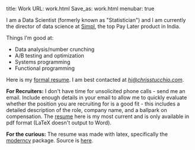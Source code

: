 title: Work
URL: work.html
Save_as: work.html
menubar: true

I am a Data Scientist (formerly known as "Statistician") and I am currently the director of data science at [Simpl](http://getsimpl.com/), the top Pay Later product in India.

Things I'm good at:

- Data analysis/number crunching
- A/B testing and optimization
- Systems programming
- Functional programming

Here is my [formal resume](work/resume.pdf). I am best contacted at *hi@chrisstucchio.com*.

**For Recruiters:** I don't have time for unsolicited phone calls - send me an email. Include enough details in your email to allow me to quickly evaluate whether the position you are recruiting for is a good fit - this includes a detailed description of the role, company name, and a ballpark on compensation. The [resume](work/resume.pdf) here is my most current and is only available in pdf format (LaTeX doesn't output to Word).

**For the curious:** The resume was made with latex, specifically the [moderncv](https://www.ctan.org/tex-archive/macros/latex/contrib/moderncv/?lang=en) package. Source is [here](work/resume.tex).
